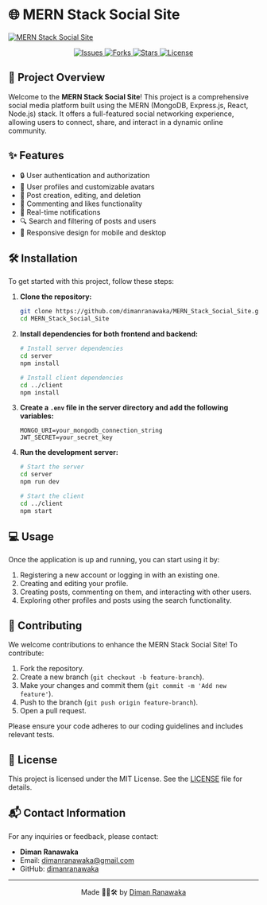 # 🌐 MERN Stack Social Site

[![MERN Stack Social Site](./Banner.gif)](https://github.com/dimanranawaka/MERN_Stack_Social_Site)

<p align="center">
  <a href="https://github.com/dimanranawaka/MERN_Stack_Social_Site/issues">
    <img src="https://img.shields.io/github/issues/dimanranawaka/MERN_Stack_Social_Site" alt="Issues">
  </a>
  <a href="https://github.com/dimanranawaka/MERN_Stack_Social_Site/network/members">
    <img src="https://img.shields.io/github/forks/dimanranawaka/MERN_Stack_Social_Site" alt="Forks">
  </a>
  <a href="https://github.com/dimanranawaka/MERN_Stack_Social_Site/stargazers">
    <img src="https://img.shields.io/github/stars/dimanranawaka/MERN_Stack_Social_Site" alt="Stars">
  </a>
  <a href="https://github.com/dimanranawaka/MERN_Stack_Social_Site/blob/master/LICENSE">
    <img src="https://img.shields.io/github/license/dimanranawaka/MERN_Stack_Social_Site" alt="License">
  </a>
</p>

## 🚀 Project Overview

Welcome to the **MERN Stack Social Site**! This project is a comprehensive social media platform built using the MERN (MongoDB, Express.js, React, Node.js) stack. It offers a full-featured social networking experience, allowing users to connect, share, and interact in a dynamic online community.

## ✨ Features

- 🔒 User authentication and authorization
- 👤 User profiles and customizable avatars
- 📝 Post creation, editing, and deletion
- 💬 Commenting and likes functionality
- 📢 Real-time notifications
- 🔍 Search and filtering of posts and users
- 📱 Responsive design for mobile and desktop

## 🛠️ Installation

To get started with this project, follow these steps:

1. **Clone the repository:**

    ```bash
    git clone https://github.com/dimanranawaka/MERN_Stack_Social_Site.git
    cd MERN_Stack_Social_Site
    ```

2. **Install dependencies for both frontend and backend:**

    ```bash
    # Install server dependencies
    cd server
    npm install

    # Install client dependencies
    cd ../client
    npm install
    ```

3. **Create a `.env` file in the server directory and add the following variables:**

    ```env
    MONGO_URI=your_mongodb_connection_string
    JWT_SECRET=your_secret_key
    ```

4. **Run the development server:**

    ```bash
    # Start the server
    cd server
    npm run dev

    # Start the client
    cd ../client
    npm start
    ```

## 💻 Usage

Once the application is up and running, you can start using it by:

1. Registering a new account or logging in with an existing one.
2. Creating and editing your profile.
3. Creating posts, commenting on them, and interacting with other users.
4. Exploring other profiles and posts using the search functionality.

## 🤝 Contributing

We welcome contributions to enhance the MERN Stack Social Site! To contribute:

1. Fork the repository.
2. Create a new branch (`git checkout -b feature-branch`).
3. Make your changes and commit them (`git commit -m 'Add new feature'`).
4. Push to the branch (`git push origin feature-branch`).
5. Open a pull request.

Please ensure your code adheres to our coding guidelines and includes relevant tests.

## 📄 License

This project is licensed under the MIT License. See the [LICENSE](./LICENSE) file for details.

## 📬 Contact Information

For any inquiries or feedback, please contact:

- **Diman Ranawaka**
- Email: [dimanranawaka@gmail.com](mailto:dimanranawaka@gmail.com)
- GitHub: [dimanranawaka](https://github.com/dimanranawaka)

---

<p align="center">
  Made 🧑‍💻🛠️ by <a href="https://github.com/dimanranawaka">Diman Ranawaka</a>
</p>
